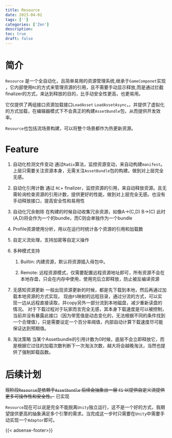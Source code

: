 ```yaml
---
title: Resource
date: 2023-04-01
tags: ['']
categories: ['Zen']
description: 
toc: true
draft: false
---
```




# 简介

 `Resource` 是一个全自动化，且简单易用的资源管理系统,继承于`GameComponet`实现 ，它内部使用`RC`的方式来管理资源的引用，且不需要手动显示释放,而是通过拦截finalizer的方式，来达到释放的目的，比手动安全性更高，也更易用。

 它仅提供了两组接口资源加载接口`LoadAsset`  `LoadAssetAsync`，。并提供了虚拟化的方式加载，在编辑器模式下不会真正的构建`AssetBundle`包，从而提供开发效率。

 `Resource`也包括流场景构建，可以将整个场景都作为热更新资源。


# Feature

1. 自动化检测文件变动
    通过`Radix`算法，监控资源变动，来自动构建`manifest`。上层只需要关注资源本身，无需关注`AssetBundle`包的构建。做到对上层完全无感。

2. 自动化引用计数
    通过 `RC`+ finalizer，监控资源的引用，来自动释放资源。且无需轮询检查资源的引用计数，提供更好的性能，做到对上层完全无感。也没有手动释放接口，提高安全性和易用性

3. 自动化冗余剔除
    在构建的时候自动收集冗余资源，如像A->(C,D) B->(C) 此时(A,D)将会作为一个的bundle，而C则会单独作为一个bundle

4. Profile资源使用分析，用以在运行时统计各个资源的引用和加载数

5. 自定义流处理，支持加密等自定义操作

6. 多种模式支持

    1. Builtin: 内建资源，默认将资源插入母包中。

    2. Remote: 远程资源模式，仅需要配置远程资源地址即可，所有资源不会在本地存盘，只会在内存中使用，使用完后立即释放，防止被反编译资源
    
7. 无感知资源更新
    一般出现资源更新的时候，都是先下载到本地，然后再通过加载本地资源的方式实现， 现由`FS`映射的远程目录，通过分流的方式，可以实现一边从远程直接读取，并copy另外一部分流到本地磁盘，减少重新读盘的情况。
    对于下载过程对于玩家而言完全无感，其本身下载速度是可以被控制，当前并没有暴露此接口（因为带宽值是动态变化的，无法根据不同的条件找到一个合理值），只是需要设定一个百分率阈值，内部自动计算下载速度尽可能保证达到预期值。


8. 淘汰策略
    当某个Assetbundle的引用计数为0时候，底层不会立即释放它，而是根据它过往的加载次数判断下一次淘汰次数，越大将会越晚淘汰，当然也提供了强制卸载函数。

# 后续计划

~~现阶段`Resource`是依赖于`Assetbundle` 后续会抽象出一层 `FS` 以提供自定义流提供更多可操作性和安全性。~~ 已实现

`Resource`现在可以说是完全不能脱离`Unity`独立运行，这不是一个好的方式，我期望提供更高的抽象满足多个引擎的需求。当完成这一步时只需要在`Unity`中需要手动实现一个`Adaptor`即可。



{{< adsense-footer>}}